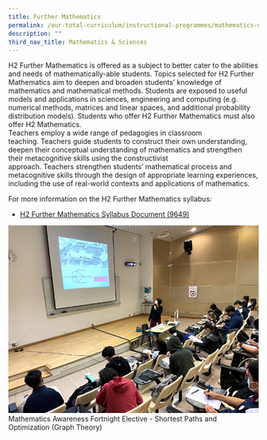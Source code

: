 ```yaml
---
title: Further Mathematics
permalink: /our-total-curriculum/instructional-programmes/mathematics-n-sciences/further-mathematics/
description: ""
third_nav_title: Mathematics & Sciences
---
```

H2 Further Mathematics is offered as a subject to better cater to the abilities and needs of mathematically-able students. Topics selected for H2 Further Mathematics aim to deepen and broaden students’ knowledge of mathematics and mathematical methods. Students are exposed to useful models and applications in sciences, engineering and computing (e.g. numerical methods, matrices and linear spaces, and additional probability distribution models). Students who offer H2 Further Mathematics must also offer H2 Mathematics.  
Teachers employ a wide range of pedagogies in classroom teaching. Teachers guide students to construct their own understanding, deepen their conceptual understanding of mathematics and strengthen their metacognitive skills using the constructivist approach. Teachers strengthen students’ mathematical process and metacognitive skills through the design of appropriate learning experiences, including the use of real-world contexts and applications of mathematics.

  
For more information on the H2 Further Mathematics syllabus:  

* [H2 Further Mathematics Syllabus Document (9649)](https://www.seab.gov.sg/docs/default-source/national-examinations/syllabus/alevel/2021syllabus/9649_y21_sy.pdf)

![](/images/TMJC-OurCurriculum_IP_FurtherMaths_01.jpeg)
Mathematics Awareness Fortnight Elective - Shortest Paths and Optimization (Graph Theory)